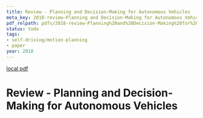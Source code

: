```yaml
---
title: Review - Planning and Decision-Making for Autonomous Vehicles
meta_key: 2018-review-Planning and Decision-Making for Autonomous Vehicles
pdf_relpath: pdfs/2018-review-Planning%20and%20Decision-Making%20for%20Autonomous%20Vehicles.pdf
status: todo
tags:
- self-driving/motion-planning
- paper
year: 2018
---
```


[local pdf](../../../pdfs/2018-review-Planning%20and%20Decision-Making%20for%20Autonomous%20Vehicles.pdf)

# Review - Planning and Decision-Making for Autonomous Vehicles

